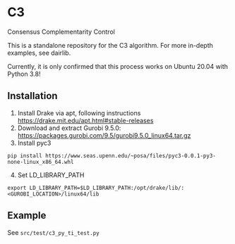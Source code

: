 # C3
Consensus Complementarity Control

This is a standalone repository for the C3 algorithm. For more in-depth examples, see dairlib.

Currently, it is only confirmed that this process works on Ubuntu 20.04 with Python 3.8! 

## Installation
1. Install Drake via apt, following instructions https://drake.mit.edu/apt.html#stable-releases
2. Download and extract Gurobi 9.5.0: https://packages.gurobi.com/9.5/gurobi9.5.0_linux64.tar.gz
3. Install pyc3
```
pip install https://www.seas.upenn.edu/~posa/files/pyc3-0.0.1-py3-none-linux_x86_64.whl
```
4. Set LD_LIBRARY_PATH
```
export LD_LIBRARY_PATH=$LD_LIBRARY_PATH:/opt/drake/lib/:<GUROBI_LOCATION>/linux64/lib
```

## Example
See `src/test/c3_py_ti_test.py`
